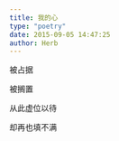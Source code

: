 ```yaml
---  
title: 我的心  
type: "poetry"  
date: 2015-09-05 14:47:25  
author: Herb  
---  
```

被占据  

被搁置  

从此虚位以待  

却再也填不满